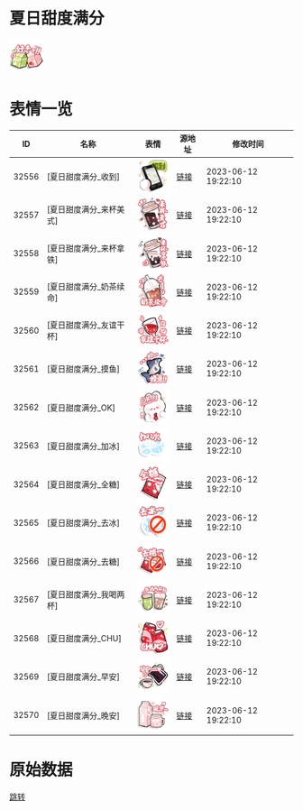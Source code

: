 # 夏日甜度满分

<img src="./cover.png" height="60" alt="cover" />

# 表情一览

|ID|名称|表情|源地址|修改时间|
|----|----|----|----|----|
|32556|[夏日甜度满分_收到]|<img src="./pic/032556_%5B夏日甜度满分_收到%5D.png" height="60" alt="收到"/>|[链接](https://i0.hdslb.com/bfs/garb/6d56091241b14852cb2cc294873d6d3744d59e9e.png)|2023-06-12 19:22:10|
|32557|[夏日甜度满分_来杯美式]|<img src="./pic/032557_%5B夏日甜度满分_来杯美式%5D.png" height="60" alt="来杯美式"/>|[链接](https://i0.hdslb.com/bfs/garb/62ec396a6b7c0d9f970f8b0d64909b6e857b7f4b.png)|2023-06-12 19:22:10|
|32558|[夏日甜度满分_来杯拿铁]|<img src="./pic/032558_%5B夏日甜度满分_来杯拿铁%5D.png" height="60" alt="来杯拿铁"/>|[链接](https://i0.hdslb.com/bfs/garb/b5e6517bcc187937cb683a487d32fbf6ef5c4172.png)|2023-06-12 19:22:10|
|32559|[夏日甜度满分_奶茶续命]|<img src="./pic/032559_%5B夏日甜度满分_奶茶续命%5D.png" height="60" alt="奶茶续命"/>|[链接](https://i0.hdslb.com/bfs/garb/153c850b1d6b10c78e115e7d3380dc4d0c796ccd.png)|2023-06-12 19:22:10|
|32560|[夏日甜度满分_友谊干杯]|<img src="./pic/032560_%5B夏日甜度满分_友谊干杯%5D.png" height="60" alt="友谊干杯"/>|[链接](https://i0.hdslb.com/bfs/garb/8f5ca64e9e24ebfe7ca11aa17dc1e45585014536.png)|2023-06-12 19:22:10|
|32561|[夏日甜度满分_摸鱼]|<img src="./pic/032561_%5B夏日甜度满分_摸鱼%5D.png" height="60" alt="摸鱼"/>|[链接](https://i0.hdslb.com/bfs/garb/c5c7d6767e5a29a3037b424aeb2b9a2dd770f13d.png)|2023-06-12 19:22:10|
|32562|[夏日甜度满分_OK]|<img src="./pic/032562_%5B夏日甜度满分_OK%5D.png" height="60" alt="OK"/>|[链接](https://i0.hdslb.com/bfs/garb/a55839ab6a47e8d3df293e4541aec2698fc561c3.png)|2023-06-12 19:22:10|
|32563|[夏日甜度满分_加冰]|<img src="./pic/032563_%5B夏日甜度满分_加冰%5D.png" height="60" alt="加冰"/>|[链接](https://i0.hdslb.com/bfs/garb/0a402bb41b70cfd4b329db5c33a31718c95a6866.png)|2023-06-12 19:22:10|
|32564|[夏日甜度满分_全糖]|<img src="./pic/032564_%5B夏日甜度满分_全糖%5D.png" height="60" alt="全糖"/>|[链接](https://i0.hdslb.com/bfs/garb/6d4c6b93a32f03d2a3118f748b61f5070a0dda80.png)|2023-06-12 19:22:10|
|32565|[夏日甜度满分_去冰]|<img src="./pic/032565_%5B夏日甜度满分_去冰%5D.png" height="60" alt="去冰"/>|[链接](https://i0.hdslb.com/bfs/garb/d2eac60a90df8eeea3bef39e6a0190f96aac48d6.png)|2023-06-12 19:22:10|
|32566|[夏日甜度满分_去糖]|<img src="./pic/032566_%5B夏日甜度满分_去糖%5D.png" height="60" alt="去糖"/>|[链接](https://i0.hdslb.com/bfs/garb/bc754fc5800ac92ed63501bbcaa3feb4282490e2.png)|2023-06-12 19:22:10|
|32567|[夏日甜度满分_我喝两杯]|<img src="./pic/032567_%5B夏日甜度满分_我喝两杯%5D.png" height="60" alt="我喝两杯"/>|[链接](https://i0.hdslb.com/bfs/garb/08ac07f68011ab50dc5426db88f5fbfb04727070.png)|2023-06-12 19:22:10|
|32568|[夏日甜度满分_CHU]|<img src="./pic/032568_%5B夏日甜度满分_CHU%5D.png" height="60" alt="CHU"/>|[链接](https://i0.hdslb.com/bfs/garb/4875f90ee6a78f1b888d579cba96df65eef519a6.png)|2023-06-12 19:22:10|
|32569|[夏日甜度满分_早安]|<img src="./pic/032569_%5B夏日甜度满分_早安%5D.png" height="60" alt="早安"/>|[链接](https://i0.hdslb.com/bfs/garb/bca18bb2e60b0abfc77cbf6a77718de3306a3094.png)|2023-06-12 19:22:10|
|32570|[夏日甜度满分_晚安]|<img src="./pic/032570_%5B夏日甜度满分_晚安%5D.png" height="60" alt="晚安"/>|[链接](https://i0.hdslb.com/bfs/garb/7dcf2d56065283f01cf73cf46704016edab701fd.png)|2023-06-12 19:22:10|

# 原始数据

[跳转](./raw.json)

